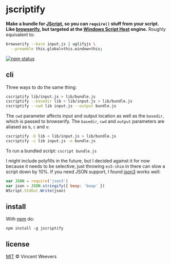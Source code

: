 # jscriptify

**Make a bundle for [JScript](https://en.wikipedia.org/wiki/JScript), so you can `require()` stuff from your script. Like [browserify](https://github.com/substack/node-browserify#readme), but targeted at the [Windows Script Host](https://en.wikipedia.org/wiki/Windows_Script_Host) engine.** Roughly equivalent to:

```bash
browserify --bare input.js | uglifyjs \
  --preamble this.global=this.window=this;
```

[![npm status](http://img.shields.io/npm/v/jscriptify.svg?style=flat-square)](https://www.npmjs.org/package/jscriptify)

## cli

Three ways to do the same thing:

```bash
cscriptify lib/input.js > lib/bundle.js
cscriptify --basedir lib < lib/input.js > lib/bundle.js
cscriptify --cwd lib input.js --output bundle.js
```

The `cwd` parameter affects input and output location as well as the `basedir`, which is passed to browserify. The `basedir`, `cwd` and `output` parameters are aliased as `b`, `c` and `o`:

```bash
cscriptify -b lib < lib/input.js > lib/bundle.js
cscriptify -c lib input.js -o bundle.js
```

To run a bundled script: `cscript bundle.js`

I might include polyfills in the future, but I decided against it for now because it needs to be selective; just throwing `es5-shim` in there can slow a script down by 10%. If you need JSON support, I found [json3](http://bestiejs.github.io/json3/) works well:

```js
var JSON = require('json3')
var json = JSON.stringify({ beep: 'boop' })
WScript.StdOut.Write(json)
```

## install

With [npm](https://npmjs.org) do:

```
npm install -g jscriptify
```

## license

[MIT](http://opensource.org/licenses/MIT) © Vincent Weevers
